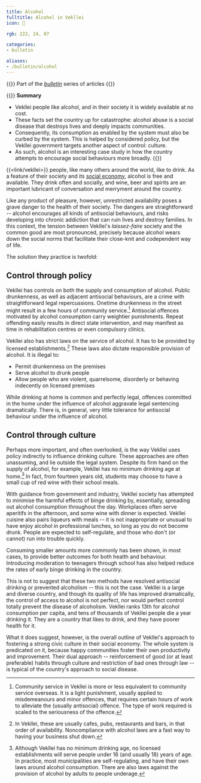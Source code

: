 ```yaml
---
title: Alcohol
fulltitle: Alcohol in Vekllei
icon: 🍷

rgb: 222, 24, 87

categories:
- bulletin

aliases:
- /bulletin/alcohol
---
```

{{<note series>}}
Part of the *[bulletin](/bulletin/)* series of articles
{{</note>}}

{{<note>}}
**Summary**

* Vekllei people like alcohol, and in their society it is widely available at no cost.
* These facts set the country up for catastrophe: alcohol abuse is a social disease that destroys lives and deeply impacts communities.
* Consequently, its consumption as enabled by the system must also be curbed by the system. This is helped by considered policy, but the Vekllei government targets another aspect of control: culture.
* As such, alcohol is an interesting case study in how the country attempts to encourage social behaviours more broadly.
{{</note>}}

{{<link/vekllei>}} people, like many others around the world, like to drink. As a feature of their society and its [social economy](/social-economy/), alcohol is free and available. They drink often and socially, and wine, beer and spirits are an important lubricant of conversation and merryment around the country.

Like any product of pleasure, however, unrestricted availability poses a grave danger to the health of their society. The dangers are straightforward -- alcohol encourages all kinds of antisocial behaviours, and risks developing into chronic addiction that can ruin lives and destroy families. In this context, the tension between Vekllei's *laissez-faire* society and the common good are most pronounced, precisely because alcohol wears down the social norms that facilitate their close-knit and codependent way of life.

The solution they practice is twofold:

## Control through policy

Vekllei has controls on both the supply and consumption of alcohol. Public drunkenness, as well as adjacent antisocial behaviours, are a crime with straightforward legal repercussions. Onetime drunkenness in the street might result in a few hours of community service.[^service] Antisocial offences motivated by alcohol consumption carry weightier punishments. Repeat offending easily results in direct state intervention, and may manifest as time in rehabilitation centres or even compulsory clinics.

Vekllei also has strict laws on the service of alcohol. It has to be provided by licensed establishments.[^establishments] These laws also dictate responsible provision of alcohol. It is illegal to:

* Permit drunkenness on the premises
* Serve alcohol to drunk people
* Allow people who are violent, quarrelsome, disorderly or behaving indecently on licensed premises

While drinking at home is common and perfectly legal, offences committed in the home under the influence of alcohol aggravate legal sentencing dramatically. There is, in general, very little tolerance for antisocial behaviour under the influence of alcohol.

## Control through culture

Perhaps more important, and often overlooked, is the way Vekllei uses policy indirectly to influence drinking culture. These approaches are often unassuming, and lie outside the legal system. Despite its firm hand on the supply of alcohol, for example, Vekllei has no minimum drinking age at home.[^minimum] In fact, from fourteen years old, students may choose to have a small cup of red wine with their school meals.

With guidance from government and industry, Vekllei society has attempted to minimise the harmful effects of binge drinking by, essentially, spreading out alcohol consumption throughout the day. Workplaces often serve aperitifs in the afternoon, and some wine with dinner is expected. Vekllei cuisine also pairs liqueurs with meals -- it is not inappropriate or unusual to have enjoy alcohol in professional lunches, so long as you do not become drunk. People are expected to self-regulate, and those who don't (or cannot) run into trouble quickly.

Consuming smaller amounts more commonly has been shown, in most cases, to provide better outcomes for both health and behaviour. Introducing moderation to teenagers through school has also helped reduce the rates of early binge drinking in the country.

This is not to suggest that these two methods have resolved antisocial drinking or prevented alcoholism -- this is not the case. Vekllei is a large and diverse country, and though its quality of life has improved dramatically, the control of access to alcohol is not perfect, nor would perfect control totally prevent the disease of alcoholism. Vekllei ranks 13th for alcohol consumption per capita, and tens of thousands of Vekllei people die a year drinking it. They are a country that likes to drink, and they have poorer health for it.

What it does suggest, however, is the overall outline of Vekllei's approach to fostering a strong civic culture in their social economy. The whole system is predicated on it, because happy communities foster their own productivity and improvement. Their dual approach -- reinforcement of good (or at least preferable) habits through culture and restriction of bad ones through law -- is typical of the country's approach to social disease.

[^service]: Community service in Vekllei is more or less equivalent to community service overseas. It is a light punishment, usually applied to misdemeanours and minor offences, that requires certain hours of work to alleviate the (usually antisocial) offence. The type of work required is scaled to the seriousness of the offence.
[^establishments]: In Vekllei, these are usually cafes, pubs, restaurants and bars, in that order of availability. Noncompliance with alcohol laws are a fast way to having your business shut down.
[^minimum]: Although Vekllei has no minimum drinking age, no licensed establishments will serve people under 16 (and usually 18) years of age. In practice, most municipalities are self-regulating, and have their own laws around alcohol consumption. There are also laws against the provision of alcohol by adults to people underage.